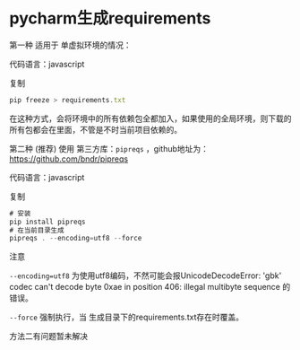 # pycharm生成requirements

第一种 适用于 单虚拟环境的情况： 

代码语言：javascript

复制

```javascript
pip freeze > requirements.txt
```

在这种方式，会将环境中的所有依赖包全都加入，如果使用的全局环境，则下载的所有包都会在里面，不管是不时当前项目依赖的。

第二种 (推荐) 使用 第三方库：`pipreqs` ，github地址为：https://github.com/bndr/pipreqs

代码语言：javascript

复制

```javascript
# 安装
pip install pipreqs
# 在当前目录生成
pipreqs . --encoding=utf8 --force
```

注意 

`--encoding=utf8` 为使用utf8编码，不然可能会报UnicodeDecodeError: 'gbk' codec can't decode byte 0xae in position 406: illegal multibyte sequence 的错误。

`--force` 强制执行，当 生成目录下的requirements.txt存在时覆盖。

方法二有问题暂未解决